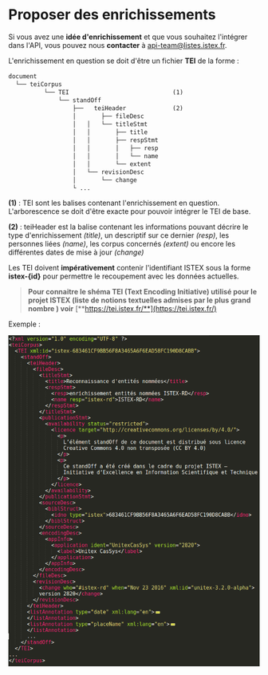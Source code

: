 # Proposer des enrichissements

Si vous avez une **idée d'enrichissement** et que vous souhaitez l'intégrer dans l'API, vous pouvez nous **contacter** à [api-team@listes.istex.fr](mailto:api-team@listes.istex.fr).

L'enrichissement en question se doit d'être un fichier **TEI** de la forme :

```text
document
  └── teiCorpus
          └── TEI                             (1)
              └── standOff
                  ├──   teiHeader             (2)
                  │       ├── fileDesc
                  │   │   └── titleStmt
                  │   │       ├── title
                  │   │       ├── respStmt
                  │   │       │   ├── resp
                  │   │       │   └── name
                  │   │       └── extent
                  │   └── revisionDesc
                  │       └── change
                  └ ...
```

**\(1\)** : TEI sont les balises contenant l'enrichissement en question. L'arborescence se doit d'être exacte pour pouvoir intégrer le TEI de base.

**\(2\)** : teiHeader est la balise contenant les informations pouvant décrire le type d'enrichissement _\(title\)_, un descriptif sur ce dernier _\(resp\)_, les personnes liées _\(name\)_, les corpus concernés _\(extent\)_ ou encore les différentes dates de mise à jour _\(change\)_

Les TEI doivent **impérativement** contenir l'identifiant ISTEX sous la forme **istex-{id}** pour permettre le recoupement avec les données actuelles.

> **Pour connaitre le shéma TEI \(Text Encoding Initiative\) utilisé pour le projet ISTEX \(liste de notions textuelles admises par le plus grand nombre \) voir** [**https://tei.istex.fr/**](https://tei.istex.fr/)

Exemple :

![](../../.gitbook/assets/teienrich.png)

